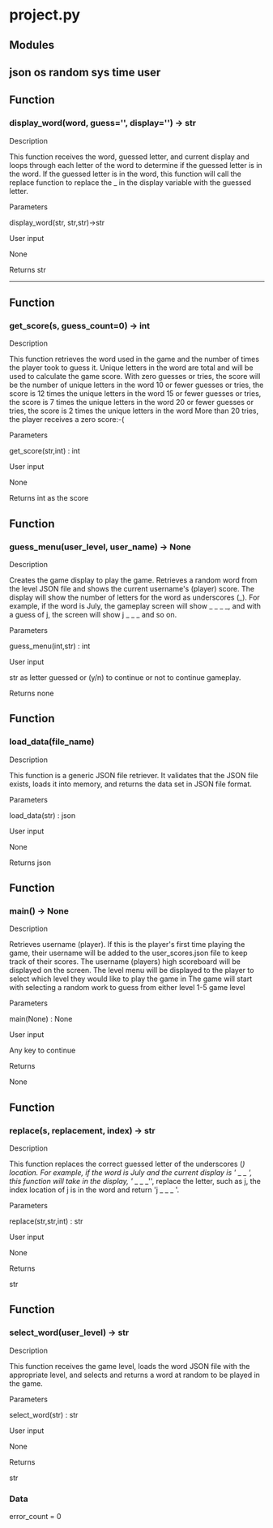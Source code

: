 # project.py

## Modules
json
os
random
sys
time
user
---
## Function

### display_word(word, guess='', display='') -> str

Description

This function receives the word, guessed letter, and current display and loops through each letter of the word to determine if the guessed letter is in the word.
If the guessed letter is in the word, this function will call the replace function to replace the _ in the display variable with the guessed letter.

Parameters

display_word(str, str,str)->str

User input

None

Returns
str

---
## Function
### get_score(s, guess_count=0) -> int

Description

This function retrieves the word used in the game and the number of times the player took to guess it. Unique letters in the word are total and will be used to calculate the game score.
With zero guesses or tries, the score will be the number of unique letters in the word
10 or fewer guesses or tries, the score is 12 times the unique letters in the word
15 or fewer guesses or tries, the score is 7 times the unique letters in the word
20 or fewer guesses or tries, the score is 2 times the unique letters in the word
More than 20 tries, the player receives a zero score:-(

Parameters

get_score(str,int) : int

User input

None

Returns
int as the score

## Function
### guess_menu(user_level, user_name) -> None

Description

Creates the game display to play the game. Retrieves a random word from the level JSON file and shows the current username's (player) score.
The display will show the number of letters for the word as underscores (_).
For example, if the word is July, the gameplay screen will show _ _ _ _, and with a guess of j, the screen will show j _ _ _ and so on.

Parameters

guess_menu(int,str) : int

User input

str as letter guessed or (y/n) to continue or not to continue gameplay.

Returns
none

## Function
### load_data(file_name)

Description

This function is a generic JSON file retriever. It validates that the JSON file exists, loads it into memory, and returns the data set in JSON file format.

Parameters

load_data(str) : json

User input

None

Returns
json

## Function
### main() -> None

Description

Retrieves username (player).
If this is the player's first time playing the game, their username will be added to the user_scores.json file to keep track of their scores.
The username (players) high scoreboard will be displayed on the screen.
The level menu will be displayed to the player to select which level they would like to play the game in
The game will start with selecting a random work to guess from either level 1-5 game level

Parameters

main(None) : None

User input

Any key to continue

Returns

None

## Function
### replace(s, replacement, index) -> str

Description

This function replaces the correct guessed letter of the underscores (_) location.
For example, if the word is July and the current display is '_ _ _ _', this function will take in the display, '_ _ _ _'', replace the letter, such as j, the index location of j is in the word and return 'j _ _ _ '.

Parameters

replace(str,str,int) : str

User input

None

Returns

str

## Function
### select_word(user_level) -> str

Description

This function receives the game level, loads the word JSON file with the appropriate level, and selects and returns a word at random to be played in the game.

Parameters

select_word(str) : str

User input

None

Returns

str

### Data
error_count = 0


